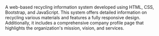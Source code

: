 A web-based recycling information system developed using HTML, CSS, Bootstrap, and JavaScript. This system offers detailed information on recycling various materials and features a fully responsive design. Additionally, it includes a comprehensive company profile page that highlights the organization's mission, vision, and services.
